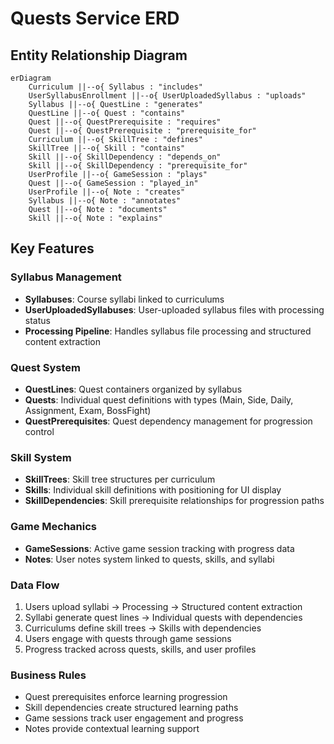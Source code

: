 # Quests Service ERD

## Entity Relationship Diagram

```mermaid
erDiagram
    Curriculum ||--o{ Syllabus : "includes"
    UserSyllabusEnrollment ||--o{ UserUploadedSyllabus : "uploads"
    Syllabus ||--o{ QuestLine : "generates"
    QuestLine ||--o{ Quest : "contains"
    Quest ||--o{ QuestPrerequisite : "requires"
    Quest ||--o{ QuestPrerequisite : "prerequisite_for"
    Curriculum ||--o{ SkillTree : "defines"
    SkillTree ||--o{ Skill : "contains"
    Skill ||--o{ SkillDependency : "depends_on"
    Skill ||--o{ SkillDependency : "prerequisite_for"
    UserProfile ||--o{ GameSession : "plays"
    Quest ||--o{ GameSession : "played_in"
    UserProfile ||--o{ Note : "creates"
    Syllabus ||--o{ Note : "annotates"
    Quest ||--o{ Note : "documents"
    Skill ||--o{ Note : "explains"
```

## Key Features

### Syllabus Management
- **Syllabuses**: Course syllabi linked to curriculums
- **UserUploadedSyllabuses**: User-uploaded syllabus files with processing status
- **Processing Pipeline**: Handles syllabus file processing and structured content extraction

### Quest System
- **QuestLines**: Quest containers organized by syllabus
- **Quests**: Individual quest definitions with types (Main, Side, Daily, Assignment, Exam, BossFight)
- **QuestPrerequisites**: Quest dependency management for progression control

### Skill System
- **SkillTrees**: Skill tree structures per curriculum
- **Skills**: Individual skill definitions with positioning for UI display
- **SkillDependencies**: Skill prerequisite relationships for progression paths

### Game Mechanics
- **GameSessions**: Active game session tracking with progress data
- **Notes**: User notes system linked to quests, skills, and syllabi

### Data Flow
1. Users upload syllabi → Processing → Structured content extraction
2. Syllabi generate quest lines → Individual quests with dependencies
3. Curriculums define skill trees → Skills with dependencies
4. Users engage with quests through game sessions
5. Progress tracked across quests, skills, and user profiles

### Business Rules
- Quest prerequisites enforce learning progression
- Skill dependencies create structured learning paths
- Game sessions track user engagement and progress
- Notes provide contextual learning support